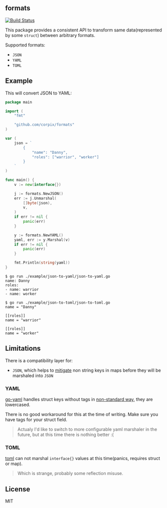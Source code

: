 formats
----------

[![Build Status](https://travis-ci.org/corpix/formats.svg?branch=master)](https://travis-ci.org/corpix/formats)

This package provides a consistent API to transform same data(represented by some `struct`) between arbitrary formats.

Supported formats:

- `JSON`
- `YAML`
- `TOML`

## Example

This will convert JSON to YAML:

``` go
package main

import (
	"fmt"

	"github.com/corpix/formats"
)

var (
	json = `
        {
            "name": "Danny",
            "roles": ["warrior", "worker"]
        }
    `
)

func main() {
	v := new(interface{})

	j := formats.NewJSON()
	err := j.Unmarshal(
		[]byte(json),
		v,
	)
	if err != nil {
		panic(err)
	}

	y := formats.NewYAML()
	yaml, err := y.Marshal(v)
	if err != nil {
		panic(err)
	}

	fmt.Println(string(yaml))
}
```

``` console
$ go run ./example/json-to-yaml/json-to-yaml.go
name: Danny
roles:
- name: warrior
- name: worker

$ go run ./example/json-to-toml/json-to-toml.go
name = "Danny"

[[roles]]
name = "warrior"

[[roles]]
name = "worker"

```

## Limitations

There is a compatibility layer for:

- `JSON`, which helps to [mitigate](https://github.com/go-yaml/yaml/issues/139) non string keys in maps before they will be marshaled into `JSON`

### YAML

[go-yaml](https://github.com/go-yaml/yaml) handles struct keys without tags in [non-standard way](https://github.com/go-yaml/yaml/issues/148), they are lowercased.

There is no good workaround for this at the time of writing. Make sure you have tags for your struct field.

> Actualy I'd like to switch to more configurable yaml marshaler in the future, but at this time there is nothing better :(

### TOML

[toml](https://github.com/naoina/toml) can not marshal `interface{}` values at this time(panics, requires struct or map).

> Which is strange, probably some reflection misuse.

## License

MIT
